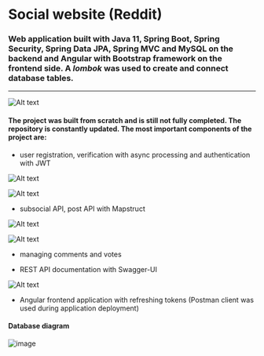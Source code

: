 # Social website (Reddit)

### Web application built with Java 11, Spring Boot, Spring Security, Spring Data JPA, Spring MVC and MySQL on the backend and Angular with Bootstrap framework on the frontend side. A *lombok* was used to create and connect database tables.
---
![Alt text](/img/2.png?raw=true )

#### The project was built from scratch and is still not fully completed. The repository is constantly updated. The most important components of the project are:
* user registration, verification with async processing and authentication with JWT

![Alt text](/img/3.png?raw=true )

![Alt text](/img/7.png?raw=true )


* subsocial API, post API with Mapstruct

![Alt text](/img/4.png?raw=true )
 
![Alt text](/img/5.png?raw=true )


* managing comments and votes

* REST API documentation with Swagger-UI

![Alt text](/img/1.png?raw=true )


* Angular frontend application with refreshing tokens (Postman client was used during application deployment)

#### Database diagram

![image](https://user-images.githubusercontent.com/60015816/113488395-29becf80-94be-11eb-897d-424a07cf659d.png)





